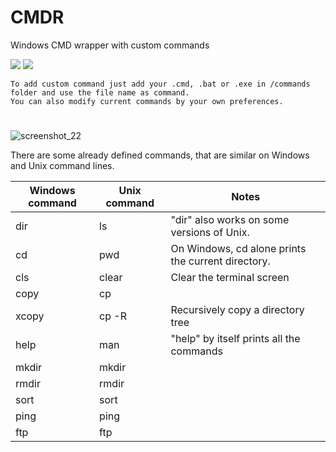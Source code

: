# CMDR
Windows CMD wrapper with custom commands

![](https://img.shields.io/gemnasium/mathiasbynens/he.svg) ![](https://img.shields.io/npm/l/express.svg)
```
To add custom command just add your .cmd, .bat or .exe in /commands folder and use the file name as command.
You can also modify current commands by your own preferences.
```


#

![screenshot_22](https://user-images.githubusercontent.com/7155803/33938831-90f8df84-e011-11e7-9892-7cdea02a3549.png)



There are some already defined commands, that are similar on Windows and Unix command lines.

| Windows command | Unix command  | Notes                                                   |
| --------------- |---------------|---------------------------------------------------------|
| dir	            | ls	          | "dir" also works on some versions of Unix.              |
| cd              |	pwd	          | On Windows, cd alone prints the current directory.      |
| cls             | clear	        | Clear the terminal screen                               |
| copy	          | cp	          |                                                         |
| xcopy           | cp -R	        | Recursively copy a directory tree                       |
| help	          | man	          | "help" by itself prints all the commands                |
| mkdir	          | mkdir	        |                                                         |
| rmdir	          | rmdir	        |                                                         |
| sort	          | sort	        |                                                         |
| ping            | ping          |	                                                        |
| ftp             | ftp           |	                                                        |
